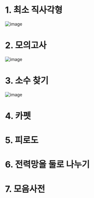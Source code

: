 # 1. 최소 직사각형
![image](https://user-images.githubusercontent.com/102525066/194741210-95bc5ea4-d006-421e-abe0-506c0966a19c.png)

# 2. 모의고사
![image](https://user-images.githubusercontent.com/102525066/194741240-302bc050-dfef-4aa2-b717-cbdce859805d.png)

# 3. 소수 찾기
![image](https://user-images.githubusercontent.com/102525066/194741255-23167457-a582-4d53-b052-999c3a28c253.png)

# 4. 카펫

# 5. 피로도

# 6. 전력망을 둘로 나누기

# 7. 모음사전
